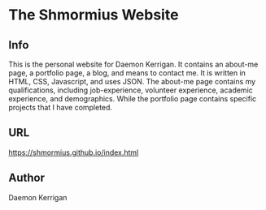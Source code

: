 # The Shmormius Website
## Info
This is the personal website for Daemon Kerrigan.
It contains an about-me page, a portfolio page, a blog, and means to contact me. It is written in HTML, CSS, Javascript, and uses JSON. 
The about-me page contains my qualifications, including job-experience, volunteer experience, academic experience, and demographics. 
While the portfolio page contains specific projects that I have completed. 

## URL
https://shmormius.github.io/index.html

## Author
Daemon Kerrigan
